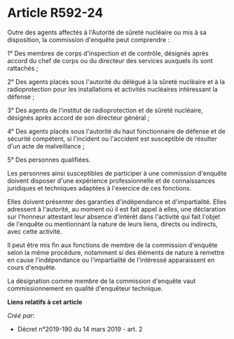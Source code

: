# Article R592-24

Outre des agents affectés à l'Autorité de sûreté nucléaire ou mis à sa disposition, la commission d'enquête peut comprendre :

1° Des membres de corps d'inspection et de contrôle, désignés après accord du chef de corps ou du directeur des services
auxquels ils sont rattachés ;

2° Des agents placés sous l'autorité du délégué à la sûreté nucléaire et à la radioprotection pour les installations et
activités nucléaires intéressant la défense ;

3° Des agents de l'institut de radioprotection et de sûreté nucléaire, désignés après accord de son directeur général ;

4° Des agents placés sous l'autorité du haut fonctionnaire de défense et de sécurité compétent, si l'incident ou l'accident
est susceptible de résulter d'un acte de malveillance ;

5° Des personnes qualifiées.

Les personnes ainsi susceptibles de participer à une commission d'enquête doivent disposer d'une expérience professionnelle
et de connaissances juridiques et techniques adaptées à l'exercice de ces fonctions.

Elles doivent présenter des garanties d'indépendance et d'impartialité. Elles adressent à l'autorité, au moment où il est
fait appel à elles, une déclaration sur l'honneur attestant leur absence d'intérêt dans l'activité qui fait l'objet de
l'enquête ou mentionnant la nature de leurs liens, directs ou indirects, avec cette activité.

Il peut être mis fin aux fonctions de membre de la commission d'enquête selon la même procédure, notamment si des éléments de
nature à remettre en cause l'indépendance ou l'impartialité de l'intéressé apparaissent en cours d'enquête.

La désignation comme membre de la commission d'enquête vaut commissionnement en qualité d'enquêteur technique.

**Liens relatifs à cet article**

_Créé par_:

  - Décret n°2019-190 du 14 mars 2019 - art. 2

